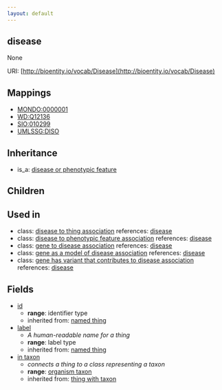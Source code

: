 ```yaml
---
layout: default
---
```


## disease


None

URI: [http://bioentity.io/vocab/Disease](http://bioentity.io/vocab/Disease)
## Mappings

 * [MONDO:0000001](http://purl.obolibrary.org/obo/MONDO_0000001)
 * [WD:Q12136](http://purl.obolibrary.org/obo/WD_Q12136)
 * [SIO:010299](http://semanticscience.org/resource/SIO_010299)
 * [UMLSSG:DISO](http://purl.obolibrary.org/obo/UMLSSG_DISO)

## Inheritance

 *  is_a: [disease or phenotypic feature](DiseaseOrPhenotypicFeature.html)

## Children


## Used in

 *  class: [disease to thing association](DiseaseToThingAssociation.html) references: [disease](Disease.html)
 *  class: [disease to phenotypic feature association](DiseaseToPhenotypicFeatureAssociation.html) references: [disease](Disease.html)
 *  class: [gene to disease association](GeneToDiseaseAssociation.html) references: [disease](Disease.html)
 *  class: [gene as a model of disease association](GeneAsAModelOfDiseaseAssociation.html) references: [disease](Disease.html)
 *  class: [gene has variant that contributes to disease association](GeneHasVariantThatContributesToDiseaseAssociation.html) references: [disease](Disease.html)

## Fields

 * [id](id.html)
    * __range__: identifier type
    * inherited from: [named thing](NamedThing.html)
 * [label](label.html)
    * _A human-readable name for a thing_
    * __range__: label type
    * inherited from: [named thing](NamedThing.html)
 * [in taxon](in_taxon.html)
    * _connects a thing to a class representing a taxon_
    * __range__: [organism taxon](OrganismTaxon.html)
    * inherited from: [thing with taxon](ThingWithTaxon.html)

